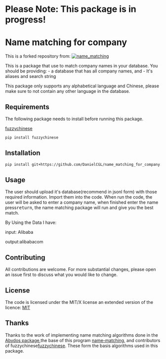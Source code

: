 # Please Note: This package is in progress!

# Name matching for company
This is a forked repository from:
[![name_matching](https://github.com/DeNederlandscheBank/name_matching/actions/workflows/python-app.yml/badge.svg?branch=main)](https://github.com/DeNederlandscheBank/name_matching/actions/workflows/python-app.yml)

This is a package that use to match company names in your database. You should be providing:
        - a database that has all company names, and
        - It's aliases and search string

This package only supports any alphabetical language and Chinese, please make sure to not contain any other language in the database.


## Requirements

The following package needs to install before running this package.

[fuzzychinese](https://github.com/znwang25/fuzzychinese)
```bash
pip install fuzzychinese
```


## Installation
```bash
pip install git+https://github.com/DanielCGL/name_matching_for_company.git
```


## Usage
The user should upload it's database(recommend in jsonl form) with those required information. Import them into the code. When run the code, the user will be asked to enter a company name, when finished enter the name press<kbd>return</kbd>, the name matching package will run and give you the best match.



By Using the Data I have:

input: Alibaba

output:alibabacom


## Contributing
All contributions are welcome. For more substantial changes, please open an issue first to discuss what you would like to change.

## License
The code is licensed under the MIT/X license an extended version of the licence: [MIT](https://choosealicense.com/licenses/mit/)

## Thanks
Thanks to the work of implementing name matching algorithms done in the [Abydos package](https://github.com/chrislit/abydos),the base of this program [name-matching](https://github.com/DeNederlandscheBank/name_matching), and contributors of fuzzychinese[fuzzychinese](https://github.com/znwang25/fuzzychinese). These form the basis algorithms used in this package.
